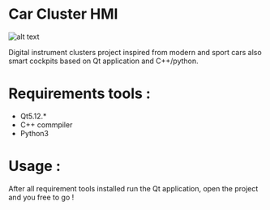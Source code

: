 # Car Cluster HMI

![alt text](https://github.com/afondiel/car-cluster-hmi/blob/master/demo/dashboards_new_.png?raw=true)

Digital instrument clusters project inspired from modern and sport cars also smart cockpits based on Qt application and C++/python.

# Requirements tools :

- Qt5.12.*
- C++ commpiler
- Python3

# Usage :

After all requirement tools installed run the Qt application, open the project and you free to go ! 

